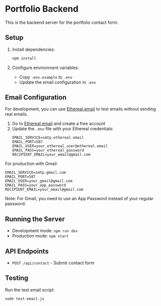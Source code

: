 # Portfolio Backend

This is the backend server for the portfolio contact form.

## Setup

1. Install dependencies:
   ```bash
   npm install
   ```

2. Configure environment variables:
   - Copy `.env.example` to `.env`
   - Update the email configuration in `.env`

## Email Configuration

For development, you can use [Ethereal.email](https://ethereal.email/) to test emails without sending real emails.

1. Go to [Ethereal.email](https://ethereal.email/) and create a free account
2. Update the `.env` file with your Ethereal credentials:
   ```
   EMAIL_SERVICE=smtp.ethereal.email
   EMAIL_PORT=587
   EMAIL_USER=your_ethereal_user@ethereal.email
   EMAIL_PASS=your_ethereal_password
   RECIPIENT_EMAIL=your_email@gmail.com
   ```

For production with Gmail:
```
EMAIL_SERVICE=smtp.gmail.com
EMAIL_PORT=587
EMAIL_USER=your_gmail@gmail.com
EMAIL_PASS=your_app_password
RECIPIENT_EMAIL=your_email@gmail.com
```

Note: For Gmail, you need to use an App Password instead of your regular password.

## Running the Server

- Development mode: `npm run dev`
- Production mode: `npm start`

## API Endpoints

- `POST /api/contact` - Submit contact form

## Testing

Run the test email script:
```bash
node test-email.js
```